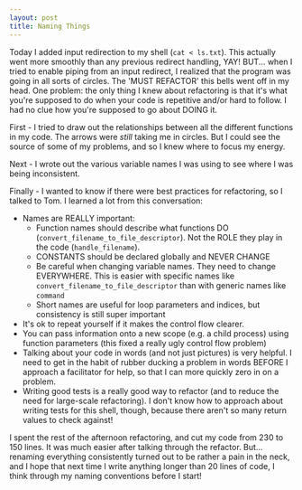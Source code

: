 ```yaml
---
layout: post
title: Naming Things
---
```


Today I added input redirection to my shell (`cat < ls.txt`). This actually went more smoothly than any previous redirect handling, YAY! BUT... when I tried to enable piping from an input redirect, I realized that the program was going in all sorts of circles. The 'MUST REFACTOR' this bells went off in my head. One problem: the only thing I knew about refactoring is that it's what you're supposed to do when your code is repetitive and/or hard to follow. I had no clue how you're supposed to go about DOING it.

First - I tried to draw out the relationships between all the different functions in my code. The arrows were *still* taking me in circles. But I could see the source of some of my problems, and so I knew where to focus my energy.

Next - I wrote out the various variable names I was using to see where I was being inconsistent.

Finally - I wanted to know if there were best practices for refactoring, so I talked to Tom. I learned a lot from this conversation:


+ Names are REALLY important:
	- Function names should describe what functions DO (`convert_filename_to_file_descriptor`). Not the ROLE they play in the code (`handle_filename`).
	- CONSTANTS should be declared globally and NEVER CHANGE
	- Be careful when changing variable names. They need to change EVERYWHERE. This is easier with specific names like `convert_filename_to_file_descriptor` than with generic names like `command`
	- Short names are useful for loop parameters and indices, but consistency is still super important 
+ It's ok to repeat yourself if it makes the control flow clearer. 
+ You can pass information onto a new scope (e.g. a child process) using function parameters (this fixed a really ugly control flow problem)
+ Talking about your code in words (and not just pictures) is very helpful. I need to get in the habit of rubber ducking a problem in words BEFORE I approach a facilitator for help, so that I can more quickly zero in on a problem.
+ Writing good tests is a really good way to refactor (and to reduce the need for large-scale refactoring). I don't know how to approach about writing tests for this shell, though, because there aren't so many return values to check against!

I spent the rest of the afternoon refactoring, and cut my code from 230 to 150 lines. It was much easier after talking through the refactor. But... renaming everything consistently turned out to be rather a pain in the neck, and I hope that next time I write anything longer than 20 lines of code, I think through my naming conventions before I start!